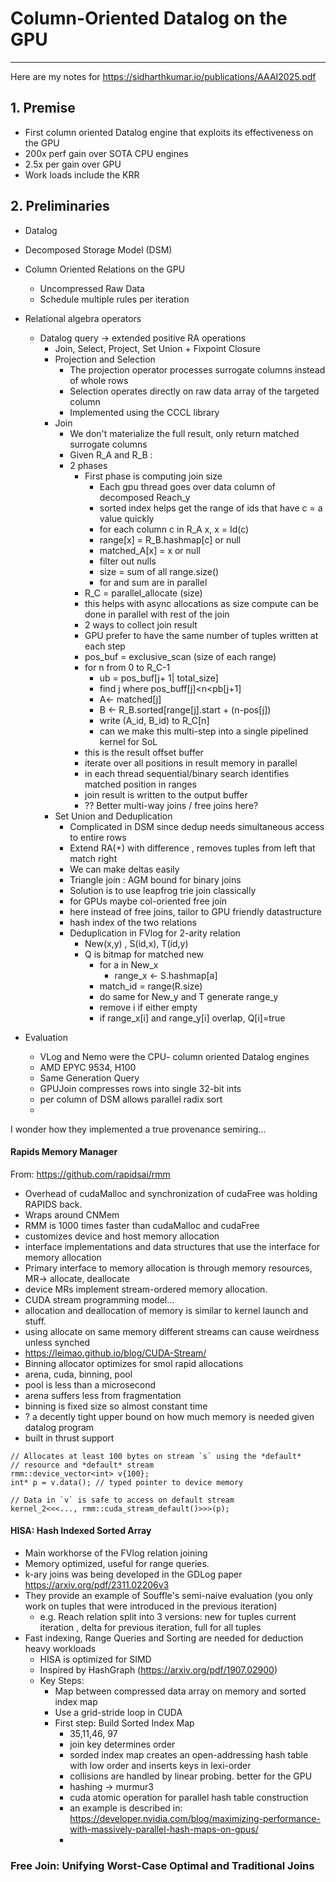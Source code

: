 # Column-Oriented Datalog on the GPU
---
Here are my notes for https://sidharthkumar.io/publications/AAAI2025.pdf

## 1. Premise
  - First column oriented Datalog engine that exploits its effectiveness on the GPU
  - 200x perf gain over SOTA CPU engines
  - 2.5x per gain over GPU
  - Work loads include the KRR
## 2. Preliminaries
  - Datalog
  - Decomposed Storage Model (DSM)
  - Column Oriented Relations on the GPU
    - Uncompressed Raw Data
    - Schedule multiple rules per iteration
  - Relational algebra operators
    - Datalog query -> extended positive RA operations
      - Join, Select, Project, Set Union + Fixpoint Closure
      - Projection and Selection
        - The projection operator processes surrogate columns instead of whole rows
        - Selection operates directly on raw data array of the targeted column
        - Implemented using the CCCL library
      - Join
        - We don't materialize the full result, only return matched surrogate columns
        - Given R_A and R_B :
        - 2 phases
          - First phase is computing join size
            -   Each gpu thread goes over data column of decomposed Reach_y
            -   sorted index helps get the range of ids that have c = a value quickly
            -   for each column c in R_A x, x = Id(c)
            -   range[x] = R_B.hashmap[c] or null
            -   matched_A[x] = x or null
            -   filter out nulls
            -   size = sum of all range.size()
            -   for and sum are in parallel
          -  R_C = parallel_allocate (size)
          -  this helps with async allocations as size compute can be done in parallel with rest of the join
          -  2 ways to collect join result
          -  GPU prefer to have the same number of tuples written at each step
            - pos_buf = exclusive_scan (size of each range)
            - for n from 0 to R_C-1
              - ub = pos_buf[j+ 1| total_size]
              - find j where pos_buff[j]<n<pb[j+1]
              - A<- matched[j]
              - B <- R_B.sorted[range[j].start + (n-pos[j])
              - write (A_id, B_id) to R_C[n]
              - can we make this multi-step into a single pipelined kernel for SoL
            - this is the result offset buffer
            - iterate over all positions in result memory in parallel
            - in each thread sequential/binary search identifies matched position in ranges
            - join result is written to the output buffer
            -  ?? Better multi-way joins / free joins here?
      -  Set Union and Deduplication
          - Complicated in DSM since dedup needs simultaneous access to entire rows
          - Extend RA(+) with difference , removes tuples from left that match right
          - We can make deltas easily
          - Triangle join : AGM bound for binary joins
          - Solution is to use leapfrog trie join classically
          - for GPUs maybe col-oriented free join
          - here instead of free joins, tailor to GPU friendly datastructure
          - hash index of the two relations
          - Deduplication in FVlog for 2-arity relation
            - New(x,y) , S(id,x), T(id,y)
            - Q is bitmap for matched new
              - for a in New_x
                - range_x <- S.hashmap[a]
              - match_id = range(R.size)
              - do same for New_y and T generate range_y
              - remove i if either empty
              - if range_x[i] and range_y[i] overlap, Q[i]=true                      

- Evaluation
  -  VLog and Nemo were the CPU- column oriented Datalog engines
  -  AMD EPYC 9534, H100
  -  Same Generation Query
  -  GPUJoin compresses rows into single 32-bit ints
  -  per column of DSM allows parallel radix sort
  -    
I wonder how they implemented a true provenance semiring...



#### Rapids Memory Manager
From: https://github.com/rapidsai/rmm
- Overhead of cudaMalloc and synchronization of cudaFree was holding RAPIDS back.
- Wraps around CNMem
- RMM is 1000 times faster than cudaMalloc and cudaFree
- customizes device and host memory allocation
- interface implementations and data structures that use the interface for memory allocation
- Primary interface to memory allocation is through memory resources, MR-> allocate, deallocate
- device MRs implement stream-ordered memory allocation.
- CUDA stream programming model...
- allocation and deallocation of memory is similar to kernel launch and stuff.
- using allocate on same memory different streams can cause weirdness unless synched
- https://leimao.github.io/blog/CUDA-Stream/
- Binning allocator optimizes for smol rapid allocations
- arena, cuda, binning, pool
- pool is less than a microsecond
- arena suffers less from fragmentation
- binning is fixed size so almost constant time
- ? a decently tight upper bound on how much memory is needed given datalog program
- built in thrust support
```
// Allocates at least 100 bytes on stream `s` using the *default*
// resource and *default* stream
rmm::device_vector<int> v{100}; 
int* p = v.data(); // typed pointer to device memory

// Data in `v` is safe to access on default stream
kernel_2<<<..., rmm::cuda_stream_default()>>>(p); 

```   
#### HISA: Hash Indexed Sorted Array
- Main workhorse of the FVlog relation joining
- Memory optimized, useful for range queries.
- k-ary joins was being developed in the GDLog paper https://arxiv.org/pdf/2311.02206v3
- They provide an example of Souffle's semi-naive evaluation (you only work on tuples that were introduced in the previous iteration)
  - e.g. Reach relation split into 3 versions: new for tuples current iteration , delta for previous iteration, full for all tuples
- Fast indexing, Range Queries and Sorting are needed for deduction heavy workloads
  - HISA is optimized for SIMD
  - Inspired by HashGraph (https://arxiv.org/pdf/1907.02900)
  - Key Steps:
    - Map between compressed data array on memory and sorted index map
    - Use a grid-stride loop in CUDA
    - First step: Build Sorted Index Map
      - 35,11,46, 97
      - join key determines order
      - sorded index map creates an open-addressing hash table with low order and inserts keys in lexi-order
      - collisions are handled by linear probing. better for the GPU
      - hashing -> murmur3
      - cuda atomic operation for parallel hash table construction
      - an example is described in: https://developer.nvidia.com/blog/maximizing-performance-with-massively-parallel-hash-maps-on-gpus/
      -       
### Free Join: Unifying Worst-Case Optimal and Traditional Joins
